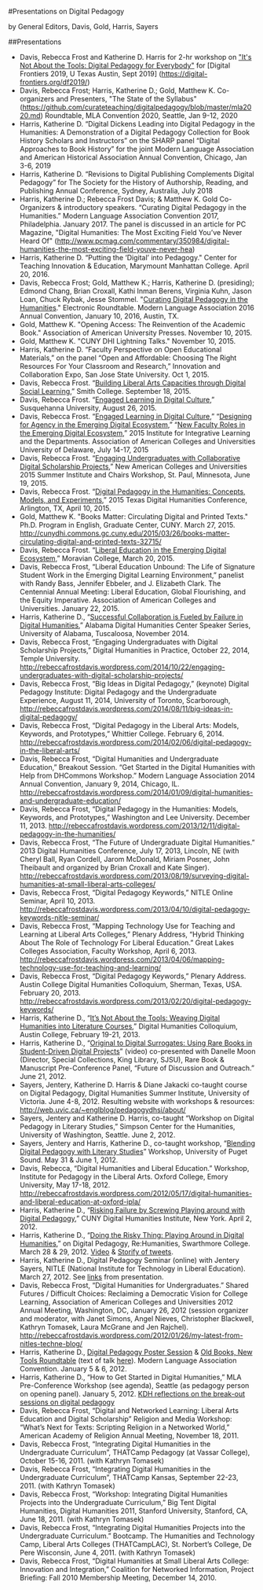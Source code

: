 #Presentations on Digital Pedagogy

by General Editors, Davis, Gold, Harris, Sayers

##Presentations
* Davis, Rebecca Frost and Katherine D. Harris for 2-hr workshop on ["It's Not About the Tools: Digital Pedagogy for Everybody"](https://docs.google.com/document/d/1mC3-OsNOXc0QW5i3bimBfMMCsqwqzXzzomu47eqv1dI/edit?usp=sharing) for [Digital Frontiers 2019, U Texas Austin, Sept 2019] (https://digital-frontiers.org/df2019/)
* Davis, Rebecca Frost; Harris, Katherine D.; Gold, Matthew K. Co-organizers and Presenters, "The State of the Syllabus" (https://github.com/curateteaching/digitalpedagogy/blob/master/mla2020.md) Roundtable, MLA Convention 2020, Seattle, Jan 9-12, 2020
* Harris, Katherine D. “Digital Dickens Leading into Digital Pedagogy in the Humanities: A Demonstration of a Digital Pedagogy Collection for Book History Scholars and Instructors” on the SHARP panel “Digital Approaches to Book History” for the joint Modern Language Association and American Historical Association Annual Convention, Chicago, Jan 3-6, 2019
* Harris, Katherine D. “Revisions to Digital Publishing Complements Digital Pedagogy” for The Society for the History of Authorship, Reading, and Publishing Annual Conference, Sydney, Australia, July 2018
* Harris, Katherine D.; Rebecca Frost Davis; & Matthew K. Gold Co-Organizers & introductory speakers. “Curating Digital Pedagogy in the Humanities.” Modern Language Association Convention 2017, Philadelphia. January 2017. The panel is discussed in an article for PC Magazine, "Digital Humanities: The Most Exciting Field You’ve Never Heard Of" (http://www.pcmag.com/commentary/350984/digital-humanities-the-most-exciting-field-youve-never-hea)
* Harris, Katherine D. “Putting the ‘Digital’ into Pedagogy." Center for Teaching Innovation & Education, Marymount Manhattan College. April 20, 2016.
* Davis, Rebecca Frost; Gold, Matthew K.; Harris, Katherine D. (presiding); Edmond Chang, Brian Croxall, Kathi Inman Berens, Virginia Kuhn, Jason Loan, Chuck Rybak, Jesse Stommel. "[Curating Digital Pedagogy in the Humanities](https://github.com/curateteaching/digitalpedagogy/blob/master/MLA2016.md)." Electronic Roundtable. Modern Language Association 2016 Annual Convention, January 10, 2016, Austin, TX. 
* Gold, Matthew K. "Opening Access: The Reinvention of the Academic Book." Association of American University Presses. November 10, 2015.
* Gold, Matthew K. "CUNY DHI Lightning Talks." November 10, 2015.
* Harris, Katherine D. “Faculty Perspective on Open Educational Materials,” on the panel “Open and Affordable: Choosing The Right Resources For Your Classroom and Research,” Innovation and Collaboration Expo, San Jose State University. Oct 1, 2015.
* Davis, Rebecca Frost. “[Building Liberal Arts Capacities through Digital Social Learning](https://rebeccafrostdavis.wordpress.com/2015/09/18/building-liberal-arts-capacities-through-digital-social-learning/),” Smith College. September 18, 2015.
* Davis, Rebecca Frost. “[Engaged Learning in Digital Culture](https://rebeccafrostdavis.wordpress.com/2015/08/26/engaged-learning-in-digital-culture-susquehanna-university/),” Susquehanna University, August 26, 2015.
* Davis, Rebecca Frost. “[Engaged Learning in Digital Culture](https://rebeccafrostdavis.wordpress.com/2015/07/15/engaged-learning-in-digital-culture/),” “[Designing for Agency in the Emerging Digital Ecosystem](https://rebeccafrostdavis.wordpress.com/2015/07/15/designing-for-agency-in-the-emerging-digital-ecosystem/),” “[New Faculty Roles in the Emerging Digital Ecosystem](https://rebeccafrostdavis.wordpress.com/2015/07/27/new-faculty-roles-in-the-emerging-digital-ecosystem-discussion-results-resources/),”  2015 Institute for Integrative Learning and the Departments. Association of American Colleges and Universities University of Delaware, July 14-17, 2015
* Davis, Rebecca Frost. “[Engaging Undergraduates with Collaborative Digital Scholarship Projects](https://rebeccafrostdavis.wordpress.com/2015/06/19/engaging-undergraduates-with-collaborative-digital-scholarship-projects/),” New American Colleges and Universities 2015 Summer Institute and Chairs Workshop, St. Paul, Minnesota, June 19, 2015.
* Davis, Rebecca Frost. “[Digital Pedagogy in the Humanities: Concepts, Models, and Experiments](https://rebeccafrostdavis.wordpress.com/2015/04/10/txdhc2015-digital-pedagogy-in-the-humanities-concepts-models-and-experiments/),” 2015 Texas Digital Humanities Conference, Arlington, TX, April 10, 2015.
* Gold, Matthew K. "Books Matter: Circulating Digital and Printed Texts." Ph.D. Program in English, Graduate Center, CUNY. March 27, 2015. http://cunydhi.commons.gc.cuny.edu/2015/03/26/books-matter-circulating-digital-and-printed-texts-32715/
* Davis, Rebecca Frost. “[Liberal Education in the Emerging Digital Ecosystem](https://rebeccafrostdavis.wordpress.com/2015/03/14/liberal-education-in-the-emerging-digital-ecosystem/),” Moravian College, March 20, 2015.
* Davis, Rebecca Frost, “Liberal Education Unbound: The Life of Signature Student Work in the Emerging Digital Learning Environment,” panelist with Randy Bass, Jennifer Ebbeler, and J. Elizabeth Clark. The Centennial Annual Meeting: Liberal Education, Global Flourishing, and the Equity Imperative. Association of American Colleges and Universities. January 22, 2015.
* Harris, Katherine D., “[Successful Collaboration is Fueled by Failure in Digital Humanities](http://triproftri.wordpress.com/2014/11/11/adhc-talk-collaboration-failure-must-haves-in-digital-humanities-projects/),” Alabama Digital Humanities Center Speaker Series, University of Alabama, Tuscaloosa, November 2014.
* Davis, Rebecca Frost, “Engaging Undergraduates with Digital Scholarship Projects,” Digital Humanities in Practice, October 22, 2014, Temple University. http://rebeccafrostdavis.wordpress.com/2014/10/22/engaging-undergraduates-with-digital-scholarship-projects/
* Davis, Rebecca Frost, “Big Ideas in Digital Pedagogy,” (keynote) Digital Pedagogy Institute: Digital Pedagogy and the Undergraduate Experience, August 11, 2014, University of Toronto, Scarborough, http://rebeccafrostdavis.wordpress.com/2014/08/11/big-ideas-in-digital-pedagogy/
* Davis, Rebecca Frost, “Digital Pedagogy in the Liberal Arts: Models, Keywords, and Prototypes,” Whittier College. February 6, 2014. http://rebeccafrostdavis.wordpress.com/2014/02/06/digital-pedagogy-in-the-liberal-arts/
* Davis, Rebecca Frost, “Digital Humanities and Undergraduate Education,” Breakout Session. “Get Started in the Digital Humanities with Help from DHCommons Workshop.” Modern Language Association 2014 Annual Convention, January 9, 2014, Chicago, IL. http://rebeccafrostdavis.wordpress.com/2014/01/09/digital-humanities-and-undergraduate-education/
* Davis, Rebecca Frost, “Digital Pedagogy in the Humanities: Models, Keywords, and Prototypes,” Washington and Lee University. December 11, 2013. http://rebeccafrostdavis.wordpress.com/2013/12/11/digital-pedagogy-in-the-humanities/
* Davis, Rebecca Frost, “The Future of Undergraduate Digital Humanities.” 2013 Digital Humanities Conference, July 17, 2013, Lincoln, NE (with Cheryl Ball, Ryan Cordell, Jarom McDonald, Miriam Posner, John Theibault and organized by Brian Croxall and Kate Singer). http://rebeccafrostdavis.wordpress.com/2013/08/19/surveying-digital-humanities-at-small-liberal-arts-colleges/
* Davis, Rebecca Frost, “Digital Pedagogy Keywords,” NITLE Online Seminar, April 10, 2013. http://rebeccafrostdavis.wordpress.com/2013/04/10/digital-pedagogy-keywords-nitle-seminar/
* Davis, Rebecca Frost, “Mapping Technology Use for Teaching and Learning at Liberal Arts Colleges,” Plenary Address, “Hybrid Thinking About The Role of Technology For Liberal Education.” Great Lakes Colleges Association, Faculty Workshop, April 6, 2013. http://rebeccafrostdavis.wordpress.com/2013/04/06/mapping-technology-use-for-teaching-and-learning/
* Davis, Rebecca Frost, “Digital Pedagogy Keywords,” Plenary Address. Austin College Digital Humanities Colloquium, Sherman, Texas, USA. February 20, 2013. http://rebeccafrostdavis.wordpress.com/2013/02/20/digital-pedagogy-keywords/
* Harris, Katherine D., “[It’s Not About the Tools: Weaving Digital Humanities into Literature Courses](http://triproftri.wordpress.com/2013/02/20/its-not-about-the-tools-austin-college/),” Digital Humanities Colloquium, Austin College, February 19-21, 2013.
* Harris, Katherine D., “[Original to Digital Surrogates: Using Rare Books in Student-Driven Digital Projects](http://triproftri.wordpress.com/2012/07/12/original-to-digital/)” (video) co-presented with Danelle Moon (Director, Special Collections, King Library, SJSU), Rare Book & Manuscript Pre-Conference Panel, “Future of Discussion and Outreach.” June 21, 2012.
* Sayers, Jentery, Katherine D. Harris & Diane Jakacki co-taught course on Digital Pedagogy, Digital Humanities Summer Institute, University of Victoria. June 4-8, 2012. Resulting website with workshops & resources: http://web.uvic.ca/~englblog/pedagogydhsi/about/
* Sayers, Jentery and Katherine D. Harris, co-taught “Workshop on Digital Pedagogy in Literary Studies,” Simpson Center for the Humanities, University of Washington, Seattle. June 2, 2012.
* Sayers, Jentery and Harris, Katherine D., co-taught workshop, “[Blending Digital Pedagogy with Literary Studies](http://triproftri.wordpress.com/2012/06/01/upsworkshop/)” Workshop, University of Puget Sound. May 31 & June 1, 2012.
* Davis, Rebecca, “Digital Humanities and Liberal Education.” Workshop, Institute for Pedagogy in the Liberal Arts. Oxford College, Emory University, May 17-18, 2012. http://rebeccafrostdavis.wordpress.com/2012/05/17/digital-humanities-and-liberal-education-at-oxford-ipla/
* Harris, Katherine D., “[Risking Failure by Screwing Playing around with Digital Pedagogy](http://triproftri.wordpress.com/2012/03/19/risking-failure-a-cuny-dhi-talk/),” CUNY Digital Humanities Institute, New York. April 2, 2012.
* Harris, Katherine D., “[Doing the Risky Thing: Playing Around in Digital Humanities](http://triproftri.wordpress.com/2012/03/31/plenary-rehumanities-2012/),” on Digital Pedagogy, Re:Humanities, Swarthmore College. March 28 & 29, 2012. [Video](http://blogs.haverford.edu/rehumanities/2012/04/26/what-do-nextgen-digital-humanities-think/) & [Storify of tweets](https://storify.com/peasandpoetry/re-humanities-12?awesm=sfy.co_r4a&utm_campaign=&utm_medium=sfy.co-twitter&utm_source=t.co&utm_content=storify-pingback).
* Harris, Katherine D., Digital Pedagogy Seminar (online) with Jentery Sayers, NITLE (National Institute for Technology in Liberal Education). March 27, 2012. See [links](http://triproftri.wordpress.com/2012/03/27/nitle-digital-pedagogy/) from presentation.
* Davis, Rebecca Frost, “Digital Humanities for Undergraduates.” Shared Futures / Difficult Choices: Reclaiming a Democratic Vision for College Learning, Association of American Colleges and Universities 2012 Annual Meeting, Washington, DC, January 26, 2012  (session organizer and moderator, with Janet Simons, Angel Nieves, Christopher Blackwell, Kathryn Tomasek, Laura McGrane and Jen Rajchel). http://rebeccafrostdavis.wordpress.com/2012/01/26/my-latest-from-nitles-techne-blog/
* Harris, Katherine D., [Digital Pedagogy Poster Session](http://triproftri.wordpress.com/2011/05/14/acceptance-of-pedagogy-dh-mla-2012/) & [Old Books, New Tools Roundtable](http://sarahwerner.net/blog/old-books-and-new-tools/) (text of talk [here](http://triproftri.wordpress.com/2012/01/05/the-accidental-digital-archivist/)). Modern Language Association Convention. January 5 & 6, 2012.
* Harris, Katherine D., “How to Get Started in Digital Humanities,” MLA Pre-Conference Workshop (see agenda), Seattle (as pedagogy person on opening panel). January 5, 2012.  [KDH reflections on the break-out sessions on digital pedagogy](http://triproftri.wordpress.com/2012/01/05/dh-commonsmla/)
* Davis, Rebecca Frost, “Digital and Networked Learning: Liberal Arts Education and Digital Scholarship” Religion and Media Workshop: “What’s Next for Texts: Scripting Religion in a Networked World,” American Academy of Religion Annual Meeting, November 18, 2011.
* Davis, Rebecca Frost, “Integrating Digital Humanities in the Undergraduate Curriculum”, THATCamp Pedagogy (at Vassar College), October 15-16, 2011. (with Kathryn Tomasek)
* Davis, Rebecca Frost, “Integrating Digital Humanities in the Undergraduate Curriculum”, THATCamp Kansas, September 22-23, 2011. (with Kathryn Tomasek)
* Davis, Rebecca Frost, “Workshop: Integrating Digital Humanities Projects into the Undergraduate Curriculum,” Big Tent Digital Humanities, Digital Humanities 2011, Stanford University, Stanford, CA, June 18, 2011. (with Kathryn Tomasek)
* Davis, Rebecca Frost, “Integrating Digital Humanities Projects into the Undergraduate Curriculum.” Bootcamp. The Humanities and Technology Camp, Liberal Arts Colleges (THATCampLAC), St. Norbert’s College, De Pere Wisconsin, June 4, 2011. (with Kathryn Tomasek)
* Davis, Rebecca Frost, “Digital Humanities at Small Liberal Arts College:  Innovation and Integration,” Coalition for Networked Information, Project Briefing: Fall 2010 Membership Meeting, December 14, 2010.



